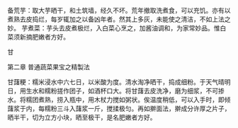 备荒芋：取大芋晒干，和土筑墙，经久不坏。荒年撤取洗煮食，可以充饥。亦有以煮熟去皮捣烂，每岁辄加之以备凶年者。然其上多灰，未能使之清洁，不如上法之妙。
芋煮菜：芋头去皮煮极烂，入白菜心烹之，加酱油调和，为家常妙品。惟白菜须新摘肥嫩者方好。

甘

第二章 普通蔬菜果宝之精製法

甘藷粳：糯米浸水中六七日，以米酸为度。清水淘净晒干，捣成细粉。于天气晴明日，用生水和糯粉搓作团子，如酒杯口大。将甘藷去皮洗净，磨为细浆，不可掺水。将糯团煮熟，捞入瓶中，用木杖力搅如粥状。俟温度稍低，可以入手时，即倾藷浆于内，每糯粉三斗入藷浆一斤，搅揉极匀。再如擀面法，擀成分许厚之片子，晒半干，切为立方小块，晒至极干，是名肥嫩者方好。